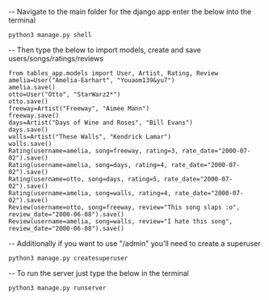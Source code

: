 

-- Navigate to the main folder for the django app enter the below into the terminal
```
python3 manage.py shell
```
-- Then type the below to import models, create and save users/songs/ratings/reviews
```
from tables_app.models import User, Artist, Rating, Review
amelia=User("Amelia-Earhart", "Youaom139&yu7")
amelia.save()
otto=User("Otto", "StarWarz2*")
otto.save()
freeway=Artist("Freeway", "Aimee Mann")
freeway.save()
days=Artist("Days of Wine and Roses", "Bill Evans")
days.save()
walls=Artist("These Walls", "Kendrick Lamar")
walls.save()
Rating(username=amelia, song=freeway, rating=3, rate_date="2000-07-02").save()
Rating(username=amelia, song=days, rating=4, rate_date="2000-07-02").save()
Rating(username=otto, song=days, rating=5, rate_date="2000-07-02").save()
Rating(username=amelia, song=walls, rating=4, rate_date="2000-07-02").save()
Review(username=otto, song=freeway, review="This song slaps :o", review_date="2000-06-08").save()
Review(username=amelia, song=walls, review="I hate this song", review_date="2000-06-08").save()
```
-- Additionally if you want to use "/admin" you'll need to create a superuser
```
python3 manage.py createsuperuser
```
-- To run the server just type the below in the terminal
```
python3 manage.py runserver
```
